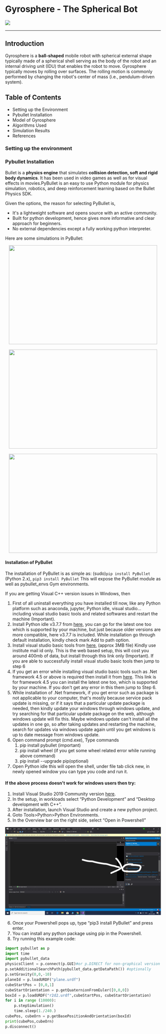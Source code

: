 # Gyrosphere - The Spherical Bot 
![](giphy.gif)
<hr/>

## Introduction
Gyrosphere is a **ball-shaped** mobile robot with spherical external shape typically made of a spherical shell serving as the body of the robot and an internal driving unit (IDU) that enables the robot to move. Gyrosphere typically moves by rolling over surfaces. The rolling motion is commonly performed by changing the robot's center of mass (i.e., pendulum-driven system).

## Table of Contents
- Setting up the Environment
- Pybullet Installation
- Model of Gyrosphere
- Algorithms Used
- Simulation Results
- References

### Setting up the environment

### Pybullet Installation
Bullet is a **physics engine** that simulates **collision detection, soft and rigid body dynamics**. It has been used in video games as well as for visual effects in movies.PyBullet is an easy to use Python module for physics simulation, robotics, and deep reinforcement learning based on the Bullet Physics SDK.

Given the options, the reason for selecting PyBullet is,
* It's a lightweight software and opens source with an active community.
* Built for python development, hence gives more informative and clear approach for beginners. 
* No external dependencies except a fully working python interpreter.

Here are some simulations in PyBullet:

<p align="center">
   <img width="480" height="320" src="gif01.gif">
</p>
<p align="center">
   <img width="480" height="320" src="gif02.gif">
</p>
<p align="center">
   <img width="480" height="320" src="gif03.gif">
</p>

#### Installation of PyBullet

The installation of PyBullet is as simple as:
(sudo)`pip install PyBullet` (Python 2.x), 
`pip3 install PyBullet`
This will expose the PyBullet module as well as pybullet_envs Gym environments.

If you are getting Visual C++ version issues in Windows, then

1. First of all uninstall everything you have installed till now, like any Python platform such as anaconda, jupyter, Python idle, visual studio... including visual studio basic tools and related softwares and restart the machine (Important).
2. Install Python idle v3.7.7 from [here](https://www.python.org/ftp/python/3.7.7/python-3.7.7-amd64.exe), you can go for the latest one too which is supported by your machine, but just because older versions are more compatible, here v3.7.7 is included. While installation go through default installation, kindly check mark Add to path option.
3. Install visual studio basic tools from [here](https://drive.google.com/file/d/1rhnHXYUMPnS9Z3ygkJMOJ40bkZiTSonF/view?usp=drivesdk), (approx 3MB file) Kindly use institute mail id only. This is the web based setup, this will cost you around 400mb of data, but install through this link only (Important). If you are able to successfully install visual studio basic tools then jump to step 6
4. If you get an error while installing visual studio basic tools such as .Net framework 4.5 or above is required then install it from [here](https://www.microsoft.com/en-in/download/details.aspx?id=30653). This link is for framework 4.5 you can install the latest one too, which is supported by your machine. If you don't get any error in this them jump to Step 6.
5. While installation of .Net framework, if you get error such as package is not applicable to your computer, that's mostly because service pack update is missing, or if it says that a particular update package is needed, then kindly update your windows through windows update, and try searching for that particular update package on the web, although windows update will fix this. Maybe windows update can't install all the updates in one go, so after taking updates and restarting the machine, search for updates via windows update again until you get windows is up to date message from windows update.
6. Open command prompt (cmd.exe), Type commands
   1. pip install pybullet (important)
   2. pip install wheel (if you get some wheel related error while running above command)
   3. pip install --upgrade pip(optional)
7. Open Python idle this will open the shell, under file tab click new, in newly opened window you can type you code and run it.

#### If the above process doesn't work for windows users then try: 

1. Install Visual Studio 2019 Community version [here](https://visualstudio.microsoft.com/downloads/).
2. In the setup, in workloads select “Python Development” and “Desktop development with C++”.
3. After installation, launch Visual Studio and create a new python project.
4. Goto Tools>Python>Python Environments.
5. In the Overview bar on the right side, select “Open in Powershell”
<p align="center">
   <img  src="Powershell.jpg">
</p>

6. Once your Powershell pops up, type “pip3 install PyBullet” and press enter.
7. You can install any python package using pip in the Powershell.
8. Try running this example code:
```python
import pybullet as p
import time
import pybullet_data
physicsClient = p.connect(p.GUI)#or p.DIRECT for non-graphical version
p.setAdditionalSearchPath(pybullet_data.getDataPath()) #optionally
p.setGravity(0,0,-10)
planeId = p.loadURDF("plane.urdf")
cubeStartPos = [0,0,1]
cubeStartOrientation = p.getQuaternionFromEuler([0,0,0])
boxId = p.loadURDF("r2d2.urdf",cubeStartPos, cubeStartOrientation)
for i in range (10000):
    p.stepSimulation()
    time.sleep(1./240.)
cubePos, cubeOrn = p.getBasePositionAndOrientation(boxId)
print(cubePos,cubeOrn)
p.disconnect()
```
